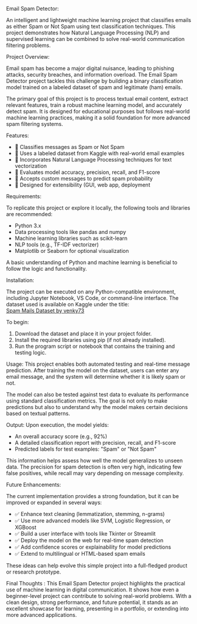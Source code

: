 Email Spam Detector:

An intelligent and lightweight machine learning project that classifies emails as either Spam or Not Spam using text classification techniques. This project demonstrates how Natural Language Processing (NLP) and supervised learning can be combined to solve real-world communication filtering problems.

Project Overview:

Email spam has become a major digital nuisance, leading to phishing attacks, security breaches, and information overload. The Email Spam Detector project tackles this challenge by building a binary classification model trained on a labeled dataset of spam and legitimate (ham) emails. 

The primary goal of this project is to process textual email content, extract relevant features, train a robust machine learning model, and accurately detect spam. It is designed for educational purposes but follows real-world machine learning practices, making it a solid foundation for more advanced spam filtering systems.

Features:

- 🔹 Classifies messages as Spam or Not Spam
- 🔹 Uses a labeled dataset from Kaggle with real-world email examples
- 🔹 Incorporates Natural Language Processing techniques for text vectorization
- 🔹 Evaluates model accuracy, precision, recall, and F1-score
- 🔹 Accepts custom messages to predict spam probability
- 🔹 Designed for extensibility (GUI, web app, deployment

Requirements:

To replicate this project or explore it locally, the following tools and libraries are recommended:

- Python 3.x
- Data processing tools like pandas and numpy
- Machine learning libraries such as scikit-learn
- NLP tools (e.g., TF-IDF vectorizer)
- Matplotlib or Seaborn for optional visualization

A basic understanding of Python and machine learning is beneficial to follow the logic and functionality.

Installation:

The project can be executed on any Python-compatible environment, including Jupyter Notebook, VS Code, or command-line interface. The dataset used is available on Kaggle under the title:  
[Spam Mails Dataset by venky73](https://www.kaggle.com/datasets/venky73/spam-mails-dataset)

To begin:
1. Download the dataset and place it in your project folder.
2. Install the required libraries using pip (if not already installed).
3. Run the program script or notebook that contains the training and testing logic.

Usage:
This project enables both automated testing and real-time message prediction. After training the model on the dataset, users can enter any email message, and the system will determine whether it is likely spam or not.

The model can also be tested against test data to evaluate its performance using standard classification metrics. The goal is not only to make predictions but also to understand why the model makes certain decisions based on textual patterns.

Output:
Upon execution, the model yields:

- An overall accuracy score (e.g., 92%)
- A detailed classification report with precision, recall, and F1-score
- Predicted labels for test examples: "Spam" or "Not Spam"

This information helps assess how well the model generalizes to unseen data. The precision for spam detection is often very high, indicating few false positives, while recall may vary depending on message complexity.

Future Enhancements:

The current implementation provides a strong foundation, but it can be improved or expanded in several ways:

- ✅ Enhance text cleaning (lemmatization, stemming, n-grams)
- ✅ Use more advanced models like SVM, Logistic Regression, or XGBoost
- ✅ Build a user interface with tools like Tkinter or Streamlit
- ✅ Deploy the model on the web for real-time spam detection
- ✅ Add confidence scores or explainability for model predictions
- ✅ Extend to multilingual or HTML-based spam emails

These ideas can help evolve this simple project into a full-fledged product or research prototype.

Final Thoughts :
This Email Spam Detector project highlights the practical use of machine learning in digital communication. It shows how even a beginner-level project can contribute to solving real-world problems. With a clean design, strong performance, and future potential, it stands as an excellent showcase for learning, presenting in a portfolio, or extending into more advanced applications.
